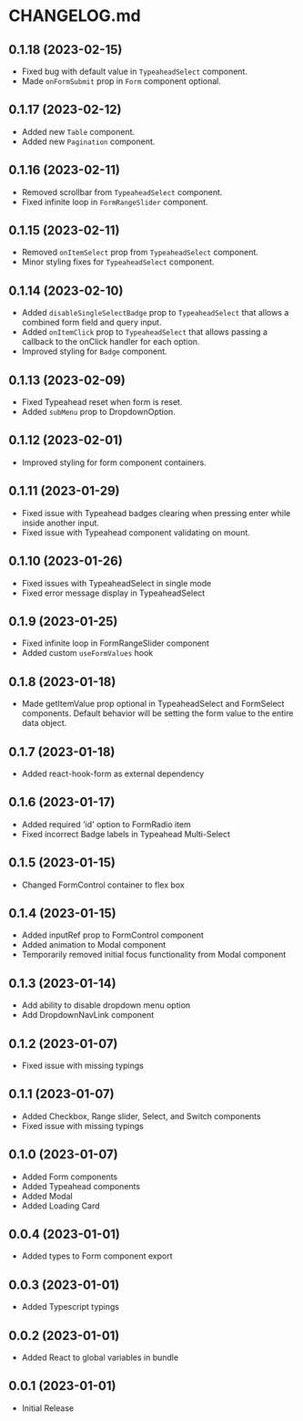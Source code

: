 # CHANGELOG.md

## 0.1.18 (2023-02-15)

- Fixed bug with default value in `TypeaheadSelect` component.
- Made `onFormSubmit` prop in `Form` component optional.

## 0.1.17 (2023-02-12)

- Added new `Table` component.
- Added new `Pagination` component.

## 0.1.16 (2023-02-11)

- Removed scrollbar from `TypeaheadSelect` component.
- Fixed infinite loop in `FormRangeSlider` component.

## 0.1.15 (2023-02-11)

- Removed `onItemSelect` prop from `TypeaheadSelect` component.
- Minor styling fixes for `TypeaheadSelect` component.

## 0.1.14 (2023-02-10)

- Added `disableSingleSelectBadge` prop to `TypeaheadSelect` that allows a combined
  form field and query input.
- Added `onItemClick` prop to `TypeaheadSelect` that allows passing a callback to the
  onClick handler for each option.
- Improved styling for `Badge` component.

## 0.1.13 (2023-02-09)

- Fixed Typeahead reset when form is reset.
- Added `subMenu` prop to DropdownOption.

## 0.1.12 (2023-02-01)

- Improved styling for form component containers.

## 0.1.11 (2023-01-29)

- Fixed issue with Typeahead badges clearing when pressing enter while inside
  another input.
- Fixed issue with Typeahead component validating on mount.

## 0.1.10 (2023-01-26)

- Fixed issues with TypeaheadSelect in single mode
- Fixed error message display in TypeaheadSelect

## 0.1.9 (2023-01-25)

- Fixed infinite loop in FormRangeSlider component
- Added custom `useFormValues` hook

## 0.1.8 (2023-01-18)

- Made getItemValue prop optional in TypeaheadSelect and FormSelect components.
  Default behavior will be setting the form value to the entire data object.

## 0.1.7 (2023-01-18)

- Added react-hook-form as external dependency

## 0.1.6 (2023-01-17)

- Added required 'id' option to FormRadio item
- Fixed incorrect Badge labels in Typeahead Multi-Select

## 0.1.5 (2023-01-15)

- Changed FormControl container to flex box

## 0.1.4 (2023-01-15)

- Added inputRef prop to FormControl component
- Added animation to Modal component
- Temporarily removed initial focus functionality from Modal component

## 0.1.3 (2023-01-14)

- Add ability to disable dropdown menu option
- Add DropdownNavLink component

## 0.1.2 (2023-01-07)

- Fixed issue with missing typings

## 0.1.1 (2023-01-07)

- Added Checkbox, Range slider, Select, and Switch components
- Fixed issue with missing typings

## 0.1.0 (2023-01-07)

- Added Form components
- Added Typeahead components
- Added Modal
- Added Loading Card

## 0.0.4 (2023-01-01)

- Added types to Form component export

## 0.0.3 (2023-01-01)

- Added Typescript typings

## 0.0.2 (2023-01-01)

- Added React to global variables in bundle

## 0.0.1 (2023-01-01)

- Initial Release
